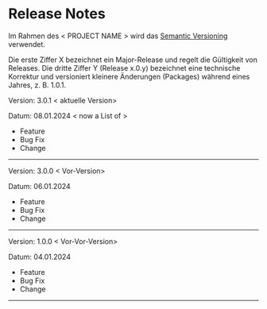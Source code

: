 # Release Notes

Im Rahmen des < PROJECT NAME > wird das [Semantic Versioning](https://semver.org/lang/de/) verwendet.

Die erste Ziffer X bezeichnet ein Major-Release und regelt die Gültigkeit von Releases. Die dritte Ziffer Y (Release x.0.y) bezeichnet eine technische Korrektur und versioniert kleinere Änderungen (Packages) während eines Jahres, z. B. 1.0.1.

Version: 3.0.1 < aktuelle Version>

Datum: 08.01.2024 
< now a List of >
* Feature
* Bug Fix
* Change
  
----
Version: 3.0.0 < Vor-Version>

Datum: 06.01.2024 

* Feature
* Bug Fix
* Change
  
----
Version: 1.0.0 < Vor-Vor-Version>

Datum: 04.01.2024 

* Feature
* Bug Fix
* Change
  
----